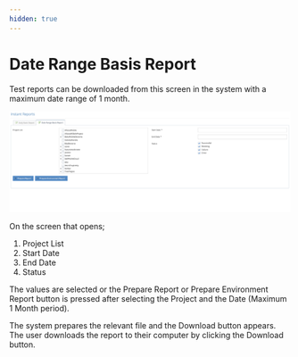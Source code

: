 ```yaml
---
hidden: true
---
```


# Date Range Basis Report

Test reports can be downloaded from this screen in the system with a maximum date range of 1 month.

![](<../../.gitbook/assets/Screen Shot 2021-12-09 at 01.15.19.png>)

On the screen that opens;

1. Project List
2. Start Date
3. End Date
4. Status

The values are selected or the Prepare Report or Prepare Environment Report button is pressed after selecting the Project and the Date (Maximum 1 Month period).

The system prepares the relevant file and the Download button appears. The user downloads the report to their computer by clicking the Download button.
